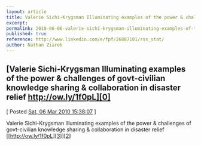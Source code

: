 ```yaml
---
layout: article
title: Valerie Sichi-Krygsman Illuminating examples of the power & challenges of govt-civilian knowledge sharing & collaboration in disaster relief http://ow.ly/1f0pL
excerpt: 
permalink: 2010-06-06-valerie-sichi-krygsman-illuminating-examples-of-the-power-challenges-of-govt-civilian-knowledge-sharing-collaboration-in-disaster-relief-http-ow-ly-1f0pl
published: true
reference: http://www.linkedin.com/e/fpf/26887101/rss_stat/
author: Nathan Ziarek
---
```


## [Valerie Sichi-Krygsman Illuminating examples of the power & challenges of govt-civilian knowledge sharing & collaboration in disaster relief http://ow.ly/1f0pL][0]  
\[ Posted [Sat, 06 Mar 2010 15:38:07][1] \]

Valerie Sichi-Krygsman Illuminating examples of the power & challenges of govt-civilian knowledge sharing & collaboration in disaster relief [[http://ow.ly/1f0pL][3]][2]



[0]: http://www.linkedin.com/e/fpf/26887101/rss_stat/
[1]: http://nathanziarek.tumblr.com/post/430916965
[2]: http://www.linkedin.com/redirect?url=http%3A%2F%2Fow.ly%2F1f0pL&urlhash=x8uZ&_t=rss_statlnk
[3]: http://ow.ly/1f0pL